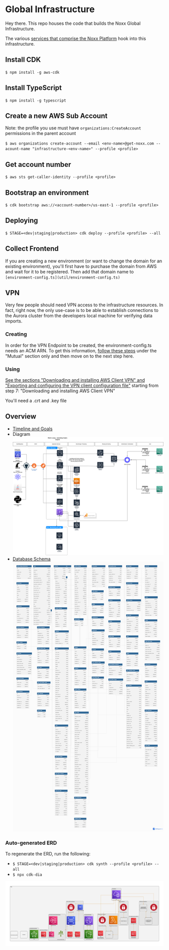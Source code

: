 # Global Infrastructure

Hey there. This repo houses the code that builds the Noxx Global Infrastructure.

The various [services that comprise the Noxx Platform](https://github.com/NoXX-Technologies/docs/blob/main/developers/services/README.md) hook into this infrastructure.

## Install CDK

`$ npm install -g aws-cdk`

## Install TypeScript

`$ npm install -g typescript`

## Create a new AWS Sub Account

Note: the profile you use must have `organizations:CreateAccount` permissions in the parent account

`$ aws organizations create-account --email <env-name>@get-noxx.com --acount-name "infrastructure-<env-name>" --profile <profile>`

## Get account number

`$ aws sts get-caller-identity --profile <profile>`

## Bootstrap an environment

`$ cdk bootstrap aws://<account-number>/us-east-1 --profile <profile>`

## Deploying

`$ STAGE=<dev|staging|production> cdk deploy --profile <profile> --all`

## Collect Frontend

If you are creating a new environment (or want to change the domain for an existing environment), you'll first have to purchase the domain from AWS and wait for it to be registered. Then add that domain name to `[environment-config.ts](util/environment-config.ts)`

## VPN

Very few people should need VPN access to the infrastructure resources. In fact, right now, the only use-case is to be able to establish connections to the Aurora cluster from the developers local machine for verifying data imports.

### Creating

In order for the VPN Endpoint to be created, the environment-config.ts needs an ACM ARN. To get this information, [follow these steps](https://docs.aws.amazon.com/vpn/latest/clientvpn-admin/client-authentication.html#mutual) under the "Mutual" section only and then move on to the next step here.

### Using

[See the sections "Downloading and installing AWS Client VPN" and "Exporting and configuring the VPN client configuration file"](https://aws.amazon.com/blogs/database/accessing-an-amazon-rds-instance-remotely-using-aws-client-vpn/) starting from step 7: "Downloading and installing AWS Client VPN"

You'll need a .crt and .key file

## Overview

- [Timeline and Goals](https://docs.google.com/spreadsheets/d/11EZpMwBINrwbvLawncP47e5jE4AiuK7G1mOnHFt0rGw/edit#gid=0)
- Diagram
  ![Diagram](Noxx%20Global%20Infrastructure%202.0.drawio.png)
- [Database Schema](https://dbdiagram.io/d/631f938d0911f91ba591ff92)
  ![Database Schema](Database%20Schema.png)

### Auto-generated ERD

To regenerate the ERD, run the following:

- `$ STAGE=<dev|staging|production> cdk synth --profile <profile> --all`
- `$ npx cdk-dia`

![Autogenerated ERD](diagram.png)
